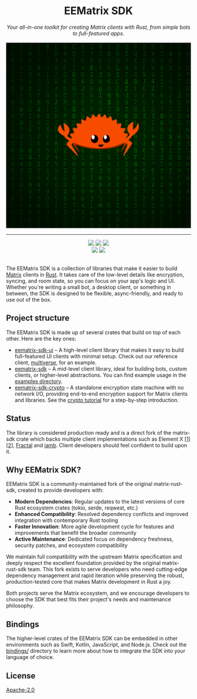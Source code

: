 <h1 align="center">EEMatrix SDK</h1>
<div align="center">
    <i>Your all-in-one toolkit for creating Matrix clients with Rust, from simple bots to full-featured apps.</i>
    <br/><br/>
    <img src="contrib/logo.png">
    <br>
    <hr>
    <a href="https://github.com/matrix-org/eeeematrix-sdk/releases">
        <img src="https://img.shields.io/github/v/release/matrix-org/eeeematrix-sdk?style=flat&labelColor=1C2E27&color=66845F&logo=GitHub&logoColor=white"></a>
    <a href="https://crates.io/crates/eematrix-sdk/">
        <img src="https://img.shields.io/crates/v/eematrix-sdk?style=flat&labelColor=1C2E27&color=66845F&logo=Rust&logoColor=white"></a>
    <a href="https://codecov.io/gh/matrix-org/eeeematrix-sdk">
        <img src="https://img.shields.io/codecov/c/gh/matrix-org/eeeematrix-sdk?style=flat&labelColor=1C2E27&color=66845F&logo=Codecov&logoColor=white"></a>
    <br>
    <a href="https://docs.rs/eematrix-sdk/">
        <img src="https://img.shields.io/docsrs/eematrix-sdk?style=flat&labelColor=1C2E27&color=66845F&logo=Rust&logoColor=white"></a>
    <a href="https://github.com/matrix-org/eeeematrix-sdk/actions/workflows/ci.yml">
        <img src="https://img.shields.io/github/actions/workflow/status/matrix-org/eeeematrix-sdk/ci.yml?style=flat&labelColor=1C2E27&color=66845F&logo=GitHub%20Actions&logoColor=white"></a>
    <br>
    <br>
</div>


The EEMatrix SDK is a collection of libraries that make it easier to build
[Matrix] clients in [Rust]. It takes care of the low-level details like encryption,
syncing, and room state, so you can focus on your app's logic and UI. Whether
you're writing a small bot, a desktop client, or something in between, the SDK
is designed to be flexible, async-friendly, and ready to use out of the box.

[Matrix]: https://matrix.org/
[Rust]: https://www.rust-lang.org/

## Project structure

The EEMatrix SDK is made up of several crates that build on top of each other. Here are the key ones:

- [eematrix-sdk-ui](https://docs.rs/eematrix-sdk-ui/latest/matrix_sdk_ui/) – A high-level client library that makes it easy to build
  full-featured UI clients with minimal setup. Check out our reference client,
  [multiverse](https://github.com/matrix-org/eeeematrix-sdk/tree/main/labs/multiverse), for an example.
- [eematrix-sdk](https://docs.rs/eematrix-sdk/latest/matrix_sdk/) – A mid-level client library, ideal for building bots, custom
  clients, or higher-level abstractions. You can find example usage in the
  [examples directory](https://github.com/matrix-org/eeeematrix-sdk/tree/main/examples).
- [eematrix-sdk-crypto](https://docs.rs/eematrix-sdk-crypto/latest/matrix_sdk_crypto/) – A standalone encryption state machine with no network I/O,
  providing end-to-end encryption support for Matrix clients and libraries.
  See the [crypto tutorial](https://docs.rs/eematrix-sdk-crypto/latest/matrix_sdk_crypto/tutorial/index.html)
  for a step-by-step introduction.

## Status

The library is considered production ready and is a direct fork of the matrix-sdk crate which backs multiple client
implementations such as Element X
[[1]](https://github.com/element-hq/element-x-ios)
[[2]](https://github.com/element-hq/element-x-android),
[Fractal](https://gitlab.gnome.org/World/fractal) and [iamb](https://github.com/ulyssa/iamb). Client developers should feel
confident to build upon it.

## Why EEMatrix SDK?

EEMatrix SDK is a community-maintained fork of the original matrix-rust-sdk, created to provide developers with:

- **Modern Dependencies**: Regular updates to the latest versions of core Rust ecosystem crates (tokio, serde, reqwest, etc.)
- **Enhanced Compatibility**: Resolved dependency conflicts and improved integration with contemporary Rust tooling
- **Faster Innovation**: More agile development cycle for features and improvements that benefit the broader community
- **Active Maintenance**: Dedicated focus on dependency freshness, security patches, and ecosystem compatibility

We maintain full compatibility with the upstream Matrix specification and deeply respect the excellent foundation provided by the original matrix-rust-sdk team. This fork exists to serve developers who need cutting-edge dependency management and rapid iteration while preserving the robust, production-tested core that makes Matrix development in Rust a joy.

Both projects serve the Matrix ecosystem, and we encourage developers to choose the SDK that best fits their project's needs and maintenance philosophy.

## Bindings

The higher-level crates of the EEMatrix SDK can be embedded in other
environments such as Swift, Kotlin, JavaScript, and Node.js. Check out the
[bindings/](./bindings/) directory to learn more about how to integrate the SDK
into your language of choice.

## License

[Apache-2.0](https://www.apache.org/licenses/LICENSE-2.0)
